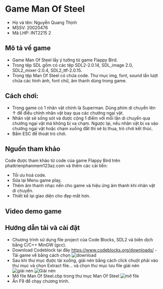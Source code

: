 # Game Man Of Steel
- Họ và tên: Nguyễn Quang Thịnh
- MSSV: 20020476
- Mã LHP: INT2215 2
## Mô tả về game
- Game Man Of Steel lấy ý tưởng từ game Flappy Bird.
- Trong tệp SDL gồm có các tệp SDL2-2.0.14, SDL_image 2.0, SDL2_mixer-2.0.4, SDL2_ttf-2.0.15.
- Trong tệp Man Of Steel có chứa code. Thư mục img, font, sound lần lượt chứa các hình ảnh, font chữ, âm thanh dùng trong game.
## Cách chơi:
   - Trong game có 1 nhân vật chính là Superman. Dùng phím di chuyển lên ↑ để điều chỉnh nhân vật bay qua các chướng ngại vật.
   - Nhân vật sẽ sống sót và được cộng 1 điểm với mỗi lần di chuyển qua chướng ngại vật mà không bị va chạm. Ngược lại, nếu nhân vật bị va vào chướng ngại vật hoặc chạm xuống đất thì sẽ bị thua, trò chơi kết thúc.
   - Bấm ESC để thoát trò chơi.
## Nguồn tham khảo 
Code được tham khảo từ code của game Flappy Bird trên phattrienphanmem123az.com và thêm các cải tiến:
  - Tối ưu hoá code.
  - Sửa lại Menu game play.
  - Thêm âm thanh nhạc nền cho game và hiệu ứng âm thanh khi nhân vật di chuyển.
  - Thiết kế lại giao diện cho đẹp mắt hơn.
## Video demo game

## Hướng dẫn tải và cài đặt
  - Chương trình sử dụng file project của Code Blocks, SDL2 và biên dịch bằng C/C++ MinGW (gcc).
  - Download Codeblock tại đây https://www.codeblocks.org/downloads/
  -Tải game về bằng cách chọn
  ![download](https://lh3.googleusercontent.com/UdTilbszmdST8qHSPZG-iooddemFTynm3XKpSSVHraKnpnJnn8CMkJAeLK25Yg-Bb9WQYKmdDAlpNsaxZ_wQrEMN-PwCbnbV9OJQi-cofVE7rhYPTW7r_NIql5apx-6r0eyCjLoI8Spm2a77spBiq00W3DZUM4hU1Yci_LAPv5W985j6oiM0CYKe3bAD2tTS2E-CAmVlwqpjT2Fly7wf4TlUoLgXIuE8eR_hXc6TjtMggvSb_CAMhDjh_x5Lh_toFVR-N-qr_ntbrxKFFvuBMBxHOp7edHOprjTrkpBi7v3KInmod9XXBZp1RakfwvlhfO4_fiA8snoRMDRTv0V76m2B0b2dNJwiEAtAZSAOY6oDjrMPRZF00wgls2jEBnva8c9r5n4DKhZ5_WIDiBAE_QXBw8DfoRi0WIShP1Bc57ioYJEgBCm_kXJF-5y4RhFCheKNYBD-MU7-BKlc0ZrJqLvb2AM-gmtrGiBdJtie2ZiGLJgsGZRRTH7kUP6OxueB4fi6VVsU8edocIH_nbz2B5n0hsVC5Oajcle1gufnEkljNbEEjMjUyJALwuZ6GrcxWqf-S8Pz7HeN9PKd62uulzwFs75lpQgnBDaS2_lDdy7DuKhRtWNPUE0VRork7Cmt5sWPYaJeEijJ3CXHLSlITgtId8OmB-sewWZhmR59r2IIYS16UWZsghqU8CdndwHC12xa2EaChi_S6XNMXJP0GrE=w476-h388-no?authuser=0)
  - Sau khi thư mục được tải xuống, giải nén bằng cách click chuột phải vào thư mục và chọn Extract file... và chọn thư mục lưu file giải nén
  ![giải nén](https://lh3.googleusercontent.com/RxQSq0pFKzt_gORWtwVoQ3QGiypIR54_ejO9nQlyYDJRunm6Tf11Kdk5dKUxFS3HYmn5RmG-Bow4T7673L8A-nTHJp_t8gsCiG6eXT4pYwOHCAG5ali2Att-dqxkaUVQgVPYaapOxOxsCPJIxABJwOo_DqjJw4e-fb1VBKnmw-ux66rEklC5csWIXB8blmFqaP-E839UEgToDu-Q101TM-g3c6j83bXgykfCELMR0ZJB61YBrivMV1BepbRdKIFOc30exXpIXyAIkHD7_o3vCQ8DrKggBrwhSEZk_SlsTUPBe8XQNEsM1a-idSfh9NdAQgr5j1EoK0dF34dI3wlhEgOQU_XLTcWcAW0Orgxr45zxLywrOvDuQ0cWRFiFYoil1gv2U99zJWnwAwNDr2Zh3mMxk93aW4eaCnptgv0mlAyg5IL9Ua-nXWiZmWelOAFT6vxBShJ45ij9EfKhUvaBYAtpnMtiEy2uZiOh33CmXP-_EZ0kEifk38Tv9_VvbF8MFZbL8FWNKyXxFWiXAl7a8xvDngc-v2wGELMy3oiO43aX6lWeFX-pk_8oK0d-q_QJ_7SgOg1WVIZYI394RakB9zERKhf6yEekIgCBKZeAyB-NwarBPWexD3CgJ0b-iatoYe4aWoVEQ3dO5PsZGPjR9uE2S__qtxUVh5oF_CI6ARpxLyjALrIjjUr-nKwl3kKwutmhFhAX_TJXcUGaBZ760kg=w446-h650-no?authuser=0)
  ![Giải nén](https://lh3.googleusercontent.com/S4S7-mK13Ti-71hanphCVMrJ9XSqCXTFhj9SdkHQsrc6OqVOj_MxY97Crgs49yRaKg8fMGexoukGFym_cDIkIDw1HHuqAwaQw8Trm6bnFF8bfrrzu3F0AuFA4n_kgO69letamgN9q_6-3wryuONvmMhsebKVoGzPtbfhM67JsELwWXfhjo0pU0HwOKEtCJ7fhiK9bJ5uCVRoVYXbirGzV9uX051E5H0GxowrelyPuuE-6YmotklsGIW7jRanPM9ZRBjdYc6HQoyfJz2D8YEYTQw0tvUWJxex4izJAa-spMDZ4m7XArsERlzI6HPoSMQ6RPqPExweHMSdP52eEFu_jeHhZx6VtQliP2D9up_hLa-ER9yeqvgtSZHWHGvwV-WIUFKzcY-TPvbUH2vq1vf2HzypkxqHZ_1bNj_XQhRdZj7vsF9kwkNSyVu9gohU97FU-M83jfUSxq_YSuxz3RBBhRZEtY2COy5Bv641VazhprL0XwAXwrp2aM-LYN6FXU4IhhO7MbCrOOcO-ZJ64OhQikW6ojZ--TBDn5hSWfFt2XLUOt_YIbLcTc_mP-lCWbrOUNSo-O13KDzHgLbpDDnsr2jy2t_f9EjVAYHWGeuQ8GiMpGB6UFR5ObWdYZWA-eLyYfTrYo7QwQtlWqnRShrzYQWkvImRZw5UTgCbaYOpgHrNt2X_H7_NZcs1m7D7YmOv4-IWAohnB8kRyZ0-6cxpYog=w617-h566-no?authuser=0)
  - Mở file Man Of Steel.cbp trong thư mục Man Of Steel
  ![mở file](https://lh3.googleusercontent.com/kJjtHN3pMHVnD0iwFeugUWXhxcD4OWCFPnx4x7HUh1I2FdqJCcN3NUv0rF565tG6A-hdwTs19qjMi7LdOqbjPzwZNiFGpZn_r9-v2ZWMFBAn8RvAv_Glgc_MBHpLTcknlOsMipRMthJvqJ3vsQMulv7Mw65CcJiDDNtQHtkpGN40mHeM-oNxJOcl2r9LA-2Bc5G_Ex5snmrQ3LQcKS95wvFP-wCBOq89FxqzOjG6pALVEBTc5LPqNBhbbuzQPHbvyiO-g6OcgdyHp5bSGyhOjdqMrYuDSYHBQjRLlnVnYAj1c1MqEMqtZZo2GHtvLnjqle73uS0q5dUaIB6OJY4jVYOCH_clJ4Wu_rxMPLCdj2Pdave8gLHEFBeZ7AyN_xfUidUmNToSiZckpwJxld_RSQV2i2tlCrMAg_h9i0hvQJYPnHTKIMJH3akKErP6Dq6qN8E96Y_TRA85midiqQA1IY_vdiEfr_grGHN9y3pUkhL67koYXbU7bOLvz0lNey4wYjGXIOYjO3fgdhxINYmT4s42UHSlTb68oanbyaOxC0fqdcCDbrt4u80_pItr0cQgx1ZCH27h_OLUAU-3VVl82FwS0-CIU0zG2nSFgTw2Cg6FqUOTY-zsyxKKZSXizS84YzOplzNM9KUdUO7nvDRFjT9bS9QYBPZbUSoypBVRoHoavKvn95RvaExauPkwZQDdQVIjkP9XPefuQK4arQrP_ls=w1211-h743-no?authuser=0)
  - Ấn F9 để chạy chương trình.
